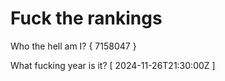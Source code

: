 # Fuck the rankings

Who the hell am I?
{ 7158047 }

What fucking year is it?
[ 2024-11-26T21:30:00Z ]
